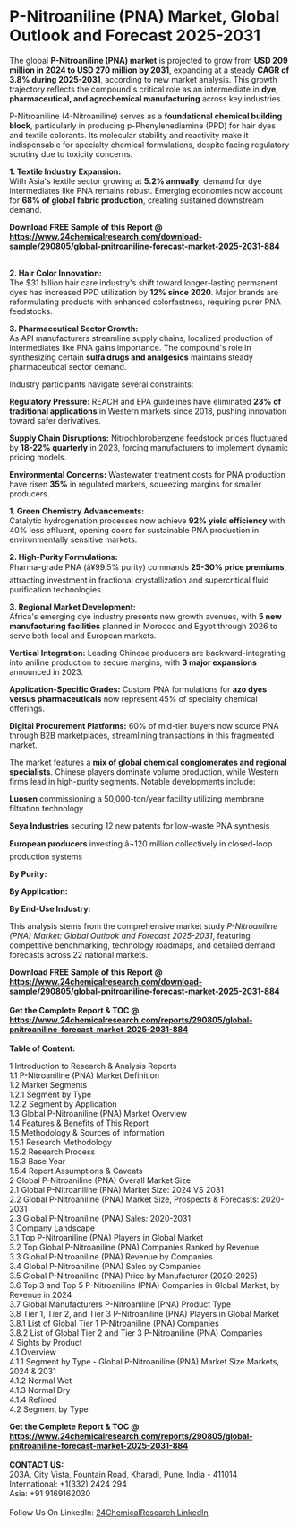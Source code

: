 <h1>P-Nitroaniline (PNA) Market, Global Outlook and Forecast 2025-2031</h1><p>The global <strong>P-Nitroaniline (PNA) market</strong> is projected to grow from <strong>USD 209 million in 2024 to USD 270 million by 2031</strong>, expanding at a steady <strong>CAGR of 3.8% during 2025-2031</strong>, according to new market analysis. This growth trajectory reflects the compound's critical role as an intermediate in <strong>dye, pharmaceutical, and agrochemical manufacturing</strong> across key industries.</p><p>P-Nitroaniline (4-Nitroaniline) serves as a <strong>foundational chemical building block</strong>, particularly in producing p-Phenylenediamine (PPD) for hair dyes and textile colorants. Its molecular stability and reactivity make it indispensable for specialty chemical formulations, despite facing regulatory scrutiny due to toxicity concerns.</p><p><strong>1. Textile Industry Expansion:</strong><br>
With Asia's textile sector growing at <strong>5.2% annually</strong>, demand for dye intermediates like PNA remains robust. Emerging economies now account for <strong>68% of global fabric production</strong>, creating sustained downstream demand.</p><div><b>Download FREE Sample of this Report @ 
            <a href="https://www.24chemicalresearch.com/download-sample/290805/global-pnitroaniline-forecast-market-2025-2031-884">
            https://www.24chemicalresearch.com/download-sample/290805/global-pnitroaniline-forecast-market-2025-2031-884</a></b></div><br><p><strong>2. Hair Color Innovation:</strong><br>
The $31 billion hair care industry's shift toward longer-lasting permanent dyes has increased PPD utilization by <strong>12% since 2020</strong>. Major brands are reformulating products with enhanced colorfastness, requiring purer PNA feedstocks.</p><p><strong>3. Pharmaceutical Sector Growth:</strong><br>
As API manufacturers streamline supply chains, localized production of intermediates like PNA gains importance. The compound's role in synthesizing certain <strong>sulfa drugs and analgesics</strong> maintains steady pharmaceutical sector demand.</p><p>Industry participants navigate several constraints:</p><p><strong>Regulatory Pressure:</strong> REACH and EPA guidelines have eliminated <strong>23% of traditional applications</strong> in Western markets since 2018, pushing innovation toward safer derivatives.</p><p><strong>Supply Chain Disruptions:</strong> Nitrochlorobenzene feedstock prices fluctuated by <strong>18-22% quarterly</strong> in 2023, forcing manufacturers to implement dynamic pricing models.</p><p><strong>Environmental Concerns:</strong> Wastewater treatment costs for PNA production have risen <strong>35%</strong> in regulated markets, squeezing margins for smaller producers.</p><p><strong>1. Green Chemistry Advancements:</strong><br>
Catalytic hydrogenation processes now achieve <strong>92% yield efficiency</strong> with 40% less effluent, opening doors for sustainable PNA production in environmentally sensitive markets.</p><p><strong>2. High-Purity Formulations:</strong><br>
Pharma-grade PNA (â¥99.5% purity) commands <strong>25-30% price premiums</strong>, attracting investment in fractional crystallization and supercritical fluid purification technologies.</p><p><strong>3. Regional Market Development:</strong><br>
Africa's emerging dye industry presents new growth avenues, with <strong>5 new manufacturing facilities</strong> planned in Morocco and Egypt through 2026 to serve both local and European markets.</p><p><strong>Vertical Integration:</strong> Leading Chinese producers are backward-integrating into aniline production to secure margins, with <strong>3 major expansions</strong> announced in 2023.</p><p><strong>Application-Specific Grades:</strong> Custom PNA formulations for <strong>azo dyes versus pharmaceuticals</strong> now represent 45% of specialty chemical offerings.</p><p><strong>Digital Procurement Platforms:</strong> 60% of mid-tier buyers now source PNA through B2B marketplaces, streamlining transactions in this fragmented market.</p><p>The market features a <strong>mix of global chemical conglomerates and regional specialists</strong>. Chinese players dominate volume production, while Western firms lead in high-purity segments. Notable developments include:</p><p><strong>Luosen</strong> commissioning a 50,000-ton/year facility utilizing membrane filtration technology</p><p><strong>Seya Industries</strong> securing 12 new patents for low-waste PNA synthesis</p><p><strong>European producers</strong> investing â¬120 million collectively in closed-loop production systems</p><p><strong>By Purity:</strong></p><p><strong>By Application:</strong></p><p><strong>By End-Use Industry:</strong></p><p>This analysis stems from the comprehensive market study <em>P-Nitroaniline (PNA) Market: Global Outlook and Forecast 2025-2031</em>, featuring competitive benchmarking, technology roadmaps, and detailed demand forecasts across 22 national markets.</p><div><b>Download FREE Sample of this Report @ 
            <a href="https://www.24chemicalresearch.com/download-sample/290805/global-pnitroaniline-forecast-market-2025-2031-884">
            https://www.24chemicalresearch.com/download-sample/290805/global-pnitroaniline-forecast-market-2025-2031-884</a></b></div><br><div><b>Get the Complete Report & TOC @ 
            <a href="https://www.24chemicalresearch.com/reports/290805/global-pnitroaniline-forecast-market-2025-2031-884">
            https://www.24chemicalresearch.com/reports/290805/global-pnitroaniline-forecast-market-2025-2031-884</a></b></div><br>
            <b>Table of Content:</b><p>1 Introduction to Research & Analysis Reports<br />
 1.1 P-Nitroaniline (PNA) Market Definition<br />
 1.2 Market Segments<br />
 1.2.1 Segment by Type<br />
 1.2.2 Segment by Application<br />
 1.3 Global P-Nitroaniline (PNA) Market Overview<br />
 1.4 Features & Benefits of This Report<br />
 1.5 Methodology & Sources of Information<br />
 1.5.1 Research Methodology<br />
 1.5.2 Research Process<br />
 1.5.3 Base Year<br />
 1.5.4 Report Assumptions & Caveats<br />
2 Global P-Nitroaniline (PNA) Overall Market Size<br />
 2.1 Global P-Nitroaniline (PNA) Market Size: 2024 VS 2031<br />
 2.2 Global P-Nitroaniline (PNA) Market Size, Prospects & Forecasts: 2020-2031<br />
 2.3 Global P-Nitroaniline (PNA) Sales: 2020-2031<br />
3 Company Landscape<br />
 3.1 Top P-Nitroaniline (PNA) Players in Global Market<br />
 3.2 Top Global P-Nitroaniline (PNA) Companies Ranked by Revenue<br />
 3.3 Global P-Nitroaniline (PNA) Revenue by Companies<br />
 3.4 Global P-Nitroaniline (PNA) Sales by Companies<br />
 3.5 Global P-Nitroaniline (PNA) Price by Manufacturer (2020-2025)<br />
 3.6 Top 3 and Top 5 P-Nitroaniline (PNA) Companies in Global Market, by Revenue in 2024<br />
 3.7 Global Manufacturers P-Nitroaniline (PNA) Product Type<br />
 3.8 Tier 1, Tier 2, and Tier 3 P-Nitroaniline (PNA) Players in Global Market<br />
 3.8.1 List of Global Tier 1 P-Nitroaniline (PNA) Companies<br />
 3.8.2 List of Global Tier 2 and Tier 3 P-Nitroaniline (PNA) Companies<br />
4 Sights by Product<br />
 4.1 Overview<br />
 4.1.1 Segment by Type - Global P-Nitroaniline (PNA) Market Size Markets, 2024 & 2031<br />
 4.1.2 Normal Wet<br />
 4.1.3 Normal Dry<br />
 4.1.4 Refined<br />
 4.2 Segment by Type</p><div><b>Get the Complete Report & TOC @ 
            <a href="https://www.24chemicalresearch.com/reports/290805/global-pnitroaniline-forecast-market-2025-2031-884">
            https://www.24chemicalresearch.com/reports/290805/global-pnitroaniline-forecast-market-2025-2031-884</a></b></div><br><b>CONTACT US:</b><br>
            203A, City Vista, Fountain Road, Kharadi, Pune, India - 411014<br>
            International: +1(332) 2424 294<br>
            Asia: +91 9169162030 <br><br>
            Follow Us On LinkedIn: <a href="https://www.linkedin.com/company/24chemicalresearch/">24ChemicalResearch LinkedIn</a>